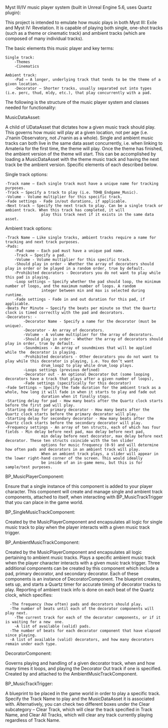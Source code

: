 Myst III/IV music player system (built in Unreal Engine 5.6, uses Quartz plugin): 

This project is intended to emulate how music plays in both Myst III: Exile and Myst IV: Revelation. It is capable of playing both single, 
one-shot tracks (such as a theme or cinematic track) and ambient tracks (which are composed of many individual tracks).  

The basic elements this music player and key terms:

	Single track: 	
		-Themes 
		-Cinematics 
  
	Ambient track: 
		-Pad – A longer, underlying track that tends to be the theme of a given location. 
		-Decorator – Shorter tracks, usually separated out into types (i.e. perc, thud, mldy, etc.), that play concurrently with a pad. 


The following is the structure of the music player system and classes needed for functionality:

MusicDataAsset: 

A child of UDataAsset that dictates how a given music track should play. This governs how music will play at a given location, not per 
age (i.e. J’nanin Observatory, not J’nanin as a whole). Single and ambient music tracks can both live in the same data asset concurrently, 
i.e. when linking to Amateria for the first time, the theme will play. Once the theme has finished, the ambient version of the theme will
start. This can be accomplished by loading a MusicDataAsset with the theme music track and having the next track be the ambient version. 
Specific elements of each described below. 


Single track options: 

	-Track name – Each single track must have a unique name for tracking purposes. 
	-Track – Specify a track to play (i.e. TOHB_Endgame_Music). 
   	-Volume - Volume multiplier for this specific track.
	-Fade settings - Fade in/out durations, if applicable. 
	-Next track – Specify the next track to play. Can be a single track or ambient track. When this track has completed, it will 
   					play this track next if it exists in the same data asset.


Ambient track options: 

	-Track Name – Like single tracks, ambient tracks require a name for tracking and next track purposes. 
	-Pads: 
		-Pad name – Each pad must have a unique pad name. 
		-Track – Specify a pad. 
  		-Volume - Volume multiplier for this specific track.
		-Should play in order - Whether the array of decorators should play in order or be played in a random order, true by default.
 		-Prohibited decorators - Decorators you do not want to play while this pad is playing.
		-Loop settings – Specify whether the pad should loop, the minimum number of loops, and the maximum number of loops. A random 
	 				integer between min and max is selected during runtime. 
		-Fade settings - Fade in and out duration for this pad, if applicable.
	-Beats Per Minute – Specify the beats per minute so that the Quartz clock is timed correctly with the pad and decorators.
	-Decorators: -
 			-Decorator Name - Specify a name for the decorator (must be unique).
			-Decorator - An array of decorators.
   			-Volume - A volume multiplier for the array of decorators. 
	  		-Should play in order - Whether the array of decorators should play in order, true by default.
	 		-Soundmixes - An array of soundmixes that will be applied while the  decorator is playing. 
			-Prohibited decorators - Other decorators you do not want to play while this decorator is playing, i.e. You don’t want 
   					drum_loop2 to play while drum_loop plays.
   			-Loops settings (previous defined) 
	  		-Decorator out - An optional Decorator Out (some looping decorators have a track that plays after a given number of loops),
	 		-Fade settings (specifically for this decorator)
	-Fade Settings – Specify the fade duration for the ambient track as a whole, how long it will fade in when it starts to play and fade out 
  					duration when it finally stops.
	-Starting delay for pad - How many beats after the Quartz clock starts before the first pad will play.
 	-Starting delay for primary decorator - How many beats after the Quartz clock starts before the primary decorator will play.
	-Starting delay for secondary decorator - How many beats after the Quartz clock starts before the secondary decorator will play.
 	-Frequency settings - An array of ten structs, each of which has four fields - Min delay before next pad, max delay before next pad, 
  					min delay before next decorator, max delay before next decorator. These ten structs coincide with the ten slider
					options for music frequency (0-9) and will determine how often pads and decorators in an ambient track will play.
	 				When an ambient track plays, a slider will appear in the lower right-hand corner of the screen. This would ideally 
	  				be inside of an in-game menu, but this is for sample/test purposes. 


BP_MusicPlayerComponent: 

  Ensure that a single instance of this component is added to your player character. This component will create and manage single and 
  ambient track components, attached to itself, when interacting with BP_MusicTrackTrigger that you can place in the game world.  

 
BP_SingleMusicTrackComponent: 

  Created by the MusicPlayerComponent and encapsulates all logic for single music track to play when the player interacts with a given 
  music track trigger. 


BP_AmbientMusicTrackComponent: 

Created by the MusicPlayerComponent and encapsulates all logic pertaining to ambient music tracks. Plays a specific ambient music 
track when the player character interacts with a given music track trigger. Three additional components can be created by this component 
which include a pad, primary decorator, and secondary decorator. Each of these components is an instance of DecoratorComponent. 
The blueprint creates, sets up, and starts a Quartz timer for accurate timing of decorator tracks to play. 
Reporting of ambient track info is done on each beat of the Quartz clock, which specifies: 

	  -The frequency (how often) pads and decorators should play.	 
	  -The number of beats until each of the decorator components will play next. 
		-The current track for each of the decorator components, or if it is waiting for a new 	one. 
		-A list of available (valid) pads. 
  	  -The number of beats for each decorator component that have elapsed since playing. 
	  -A list of available (valid) decorators, and how many decorators remain under each type.  


DecoratorComponent: 

  Governs playing and handling of a given decorator track, when and how many times it loops, and playing the Decorator Out track 
  if one is specified. Created by and attached to the AmbientMusicTrackComponent. 


BP_MusicTrackTrigger: 

  A blueprint to be placed in the game world in order to play a specific track. Specify the Track Name to play and the MusicDataAsset 
  it is associated with. Alternatively, you can check two different boxes under the Clear subcategory – Clear Track, which 
  will clear the track specified in Track Name, and Clear All Tracks, which will clear any track currently playing regardless of Track Name. 





  
